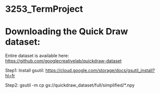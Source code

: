 # 3253_TermProject

# Downloading the Quick Draw dataset: 
 Entire dataset is available here: 
  https://github.com/googlecreativelab/quickdraw-dataset

Step1: Install gsutil:  https://cloud.google.com/storage/docs/gsutil_install?hl=fr

Step2: gsutil -m cp gs://quickdraw_dataset/full/simplified/*.npy

